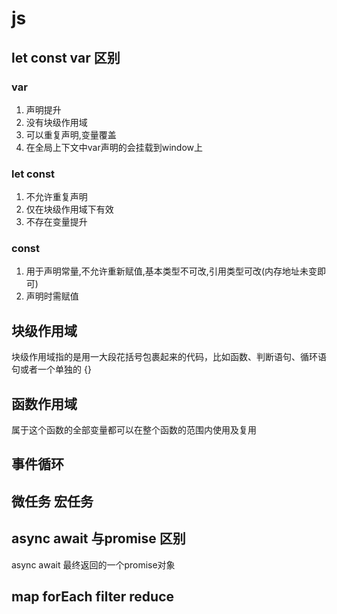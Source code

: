 # js

## let const var 区别

### var

1. 声明提升
2. 没有块级作用域
3. 可以重复声明,变量覆盖
4. 在全局上下文中var声明的会挂载到window上

### let const

1. 不允许重复声明
2. 仅在块级作用域下有效
3. 不存在变量提升

### const

1. 用于声明常量,不允许重新赋值,基本类型不可改,引用类型可改(内存地址未变即可)
2. 声明时需赋值

## 块级作用域

块级作用域指的是用一大段花括号包裹起来的代码，比如函数、判断语句、循环语句或者一个单独的 {} 

## 函数作用域

属于这个函数的全部变量都可以在整个函数的范围内使用及复用

## 事件循环

## 微任务 宏任务

## async await 与promise 区别

async await 最终返回的一个promise对象

## map forEach filter reduce

